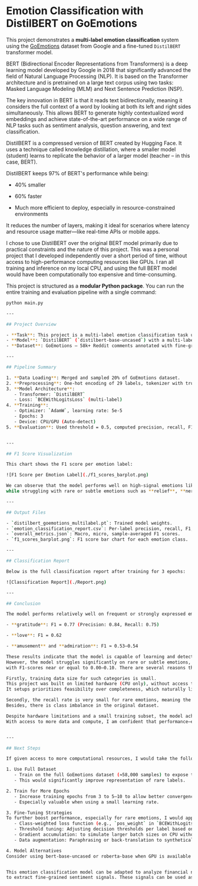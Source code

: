 
# Emotion Classification with DistilBERT on GoEmotions

This project demonstrates a **multi-label emotion classification** system using the [GoEmotions](https://github.com/google-research/goemotions) dataset from Google and a fine-tuned `DistilBERT` transformer model.

BERT (Bidirectional Encoder Representations from Transformers) is a deep learning model developed by Google in 2018 that significantly advanced the field of Natural Language Processing (NLP). It is based on the Transformer architecture and is pretrained on a large text corpus using two tasks: Masked Language Modeling (MLM) and Next Sentence Prediction (NSP).

The key innovation in BERT is that it reads text bidirectionally, meaning it considers the full context of a word by looking at both its left and right sides simultaneously. This allows BERT to generate highly contextualized word embeddings and achieve state-of-the-art performance on a wide range of NLP tasks such as sentiment analysis, question answering, and text classification.


DistilBERT is a compressed version of BERT created by Hugging Face. It uses a technique called knowledge distillation, where a smaller model (student) learns to replicate the behavior of a larger model (teacher – in this case, BERT).

DistilBERT keeps 97% of BERT's performance while being:

- 40% smaller

- 60% faster

- Much more efficient to deploy, especially in resource-constrained environments

It reduces the number of layers, making it ideal for scenarios where latency and resource usage matter—like real-time APIs or mobile apps. 

I chose to use DistilBERT over the original BERT model primarily due to practical constraints and the nature of this project. This was a personal project that I developed independently over a short period of time, without access to high-performance computing resources like GPUs. I ran all training and inference on my local CPU, and using the full BERT model would have been computationally too expensive and time-consuming.

This project is structured as a **modular Python package**. You can run the entire training and evaluation pipeline with a single command:

```bash
python main.py

---

## Project Overview

- **Task**: This project is a multi-label emotion classification task using the GoEmotions dataset released by Google Research. The goal is to develop a model that can identify one or more emotions expressed in a single piece of text (e.g., a Reddit comment).
- **Model**: `DistilBERT` (`distilbert-base-uncased`) with a multi-label classification head.
- **Dataset**: GoEmotions – 58k+ Reddit comments annotated with fine-grained emotions.

---

## Pipeline Summary

1. **Data Loading**: Merged and sampled 20% of GoEmotions dataset.
2. **Preprocessing**: One-hot encoding of 29 labels, tokenizer with truncation and padding.
3. **Model Architecture**:
   - Transformer: `DistilBERT`
   - Loss: `BCEWithLogitsLoss` (multi-label)
4. **Training**:
   - Optimizer: `AdamW`, learning rate: 5e-5
   - Epochs: 3
   - Device: CPU/GPU (Auto-detect)
5. **Evaluation**: Used threshold = 0.5, computed precision, recall, F1 score, and plotted visual summary.


---

## F1 Score Visualization

This chart shows the F1 score per emotion label:

![F1 Score per Emotion Label](./f1_scores_barplot.png)

We can observe that the model performs well on high-signal emotions like **gratitude**, **love**, and **amusement**, 
while struggling with rare or subtle emotions such as **relief**, **nervousness**, and **grief**.

---

## Output Files

- `distilbert_goemotions_multilabel.pt`: Trained model weights.
- `emotion_classification_report.csv`: Per-label precision, recall, F1, and support.
- `overall_metrics.json`: Macro, micro, sample-averaged F1 scores.
- `f1_scores_barplot.png`: F1 score bar chart for each emotion class.

---

## Classification Report

Below is the full classification report after training for 3 epochs:

![Classification Report](./Report.png)

---

## Conclusion

The model performs relatively well on frequent or strongly expressed emotions, such as:

- **gratitude**: F1 = 0.77 (Precision: 0.84, Recall: 0.75)

- **love**: F1 = 0.62

- **amusement** and **admiration**: F1 ≈ 0.53–0.54

These results indicate that the model is capable of learning and detecting clear and commonly occurring emotional signals in text. 
However, the model struggles significantly on rare or subtle emotions, such as **grief**, **nervousness**, **realization**, and **pride**,
with F1-scores near or equal to 0.00–0.10. There are several reasons that can explain this. 

Firstly, training data size for such categories is small. 
This project was built on limited hardware (CPU only), without access to a GPU. Due to computational constraints, I used only 20% of one of the three available GoEmotions CSVs, resulting in ~4,225 training samples. (Epochs: 3, Batch Size: 8)
It setups prioritizes feasibility over completeness, which naturally limits model generalization—especially for low-frequency classes.

Secondly, the recall rate is very small for rare emotions, meaning the model rarely identifies these emotions correctly. 
Besides, there is class imbalance in the original dataset.

Despite hardware limitations and a small training subset, the model achieved strong results on major emotion categories. 
With access to more data and compute, I am confident that performance—especially on rare emotion classes—can be significantly improved through proper fine-tuning, threshold calibration, and training on the full dataset.


---

## Next Steps

If given access to more computational resources, I would take the following steps to improve model performance, especially on rare emotions:

1. Use Full Dataset 
   - Train on the full GoEmotions dataset (≈58,000 samples) to expose the model to more emotion diversity. 
   - This would significantly improve representation of rare labels.

2. Train for More Epochs 
   - Increase training epochs from 3 to 5–10 to allow better convergence. 
   - Especially valuable when using a small learning rate.

3. Fine-Tuning Strategies
To further boost performance, especially for rare emotions, I would apply:
   - Class-weighted loss function (e.g., `pos_weight` in `BCEWithLogitsLoss`) to penalize the model more when rare labels are missed. 
   - Threshold tuning: Adjusting decision thresholds per label based on validation F1 or precision-recall tradeoffs. 
   - Gradient accumulation: to simulate larger batch sizes on CPU without exceeding memory. 
   - Data augmentation: Paraphrasing or back-translation to synthetically increase diversity of minority emotion expressions.

4. Model Alternatives
Consider using bert-base-uncased or roberta-base when GPU is available to capture deeper semantic representations.


This emotion classification model can be adapted to analyze financial news, social media streams, or analyst commentary 
to extract fine-grained sentiment signals. These signals can be used as alternative data features to improve predictive models for asset returns, volatility forecasting, and event-driven trading strategies. Additionally, integrating emotional tone into automated reporting pipelines can enhance the interpretability and relevance of client-facing insights.
